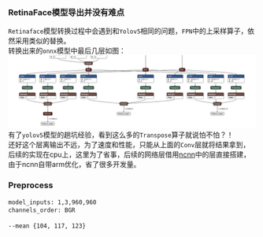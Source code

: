 ### RetinaFace模型导出并没有难点
`Retinaface`模型转换过程中会遇到和`Yolov5`相同的问题，`FPN`中的上采样算子，依然采用类似的替换。     
转换出来的`onnx`模型中最后几层如图：        
![](../../asserts/retinaface_head.png)      
有了`yolov5`模型的趟坑经验，看到这么多的`Transpose`算子就说怕不怕？！       
还好这个层离输出不远，为了速度和性能，只能从上面的`Conv`层就将结果拿到，后续的实现在cpu上，这里为了省事，后续的网络层借用[ncnn](https://github.com/Tencent/ncnn)中的层直接搭建，由于ncnn自带arm优化，省了很多开发量。

### Preprocess
```
model_inputs: 1,3,960,960
channels_order: BGR

--mean {104, 117, 123}

```